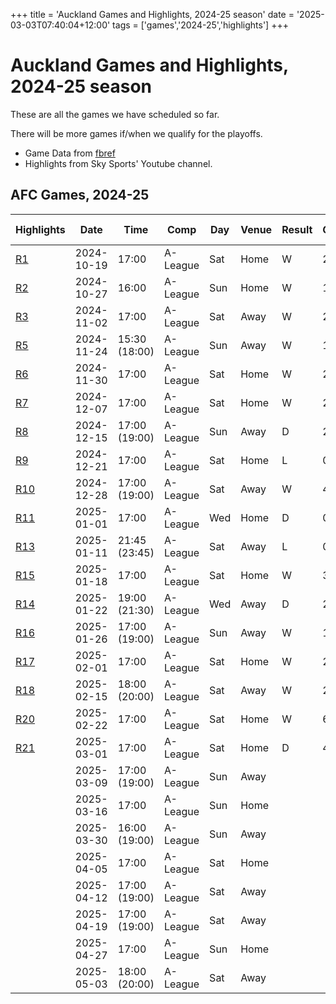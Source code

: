 +++
title = 'Auckland Games and Highlights, 2024-25 season'
date = '2025-03-03T07:40:04+12:00'
tags = ['games','2024-25','highlights']
+++

# Auckland Games and Highlights, 2024-25 season

These are all the games we have scheduled so far.

There will be more games if/when we qualify for the playoffs.

- Game Data from [fbref](https://fbref.com/en/squads/4cb614ef/Auckland-FC-Stats)
- Highlights from Sky Sports' Youtube channel.

## AFC Games, 2024-25

| Highlights                                              | Date       | Time          | Comp     | Day | Venue | Result | GF  | GA  | Opponent       | Poss | Attendance | Captain      | Formation | Opp Formation | Referee           | Notes |
| ------------------------------------------------------- | ---------- | ------------- | -------- | --- | ----- | ------ | --- | --- | -------------- | ---- | ---------- | ------------ | --------- | ------------- | ----------------- | ----- |
| [R1](https://www.youtube.com/watch?v=Mo_kzihIju4&t=66s) | 2024-10-19 | 17:00         | A-League | Sat | Home  | W      | 2   | 0   | Brisbane       | 42   | 24,492     | Hiroki Sakai | 4-4-2     | 4-4-2         | Daniel Elder      |
| [R2](https://www.youtube.com/watch?v=ymfqakjA8fM)       | 2024-10-27 | 16:00         | A-League | Sun | Home  | W      | 1   | 0   | Sydney FC      | 41   | 14,253     | Hiroki Sakai | 4-2-3-1   | 4-2-3-1       | Shaun Evans       |
| [R3](https://www.youtube.com/watch?v=MivCh_Dobl0)       | 2024-11-02 | 17:00         | A-League | Sat | Away  | W      | 2   | 0   | Wellington     | 50   | 26,252     | Hiroki Sakai | 4-4-2     | 5-3-2         | Adam Kersey       |
| [R5](https://www.youtube.com/watch?v=sGq3FNojGEI)       | 2024-11-24 | 15:30 (18:00) | A-League | Sun | Away  | W      | 1   | 0   | Macarthur FC   | 35   | 4,826      | Hiroki Sakai | 4-2-3-1   | 4-4-2         | Ben Abraham       |
| [R6](https://www.youtube.com/watch?v=Oc7Pe2GCOTM)       | 2024-11-30 | 17:00         | A-League | Sat | Home  | W      | 2   | 0   | Newcastle      | 56   | 13,138     | Jake Brimmer | 4-2-3-1   | 4-2-3-1       | Tim Danaskos      |
| [R7](https://www.youtube.com/watch?v=Or4jMaqBZTU)       | 2024-12-07 | 17:00         | A-League | Sat | Home  | W      | 2   | 1   | Wellington     | 50   | 26,253     | Hiroki Sakai | 4-4-2     | 3-5-2         | Shaun Evans       |
| [R8](https://www.youtube.com/watch?v=nTwQTTQtILg)       | 2024-12-15 | 17:00 (19:00) | A-League | Sun | Away  | D      | 2   | 2   | Melb City      | 46   | 5,482      | Hiroki Sakai | 4-4-2     | 4-4-2         | Ben Abraham       |
| [R9](https://www.youtube.com/watch?v=Wv67_33wyCo)       | 2024-12-21 | 17:00         | A-League | Sat | Home  | L      | 0   | 4   | Western United | 60   | 13,681     | Hiroki Sakai | 4-2-3-1   | 4-4-2         | Casey Reibelt     |
| [R10](https://www.youtube.com/watch?v=x9IswxZ7oN4)      | 2024-12-28 | 17:00 (19:00) | A-League | Sat | Away  | W      | 4   | 1   | Central Coast  | 39   | 6,338      | Hiroki Sakai | 4-4-1-1   | 3-2-4-1       | Shaun Evans       |
| [R11](https://www.youtube.com/watch?v=AH2-3OlF228)      | 2025-01-01 | 17:00         | A-League | Wed | Home  | D      | 0   | 0   | Melb Victory   | 49   | 14,997     | Hiroki Sakai | 4-2-3-1   | 4-2-3-1       | Alireza Faghani   |
| [R13](https://www.youtube.com/watch?v=id4aH-8BV0c)      | 2025-01-11 | 21:45 (23:45) | A-League | Sat | Away  | L      | 0   | 1   | Perth Glory    | 65   | 5,390      | Hiroki Sakai | 4-2-3-1   | 4-4-2         | Nathan Shakespear |
| [R15](https://www.youtube.com/watch?v=qVJcSnuV390)      | 2025-01-18 | 17:00         | A-League | Sat | Home  | W      | 3   | 0   | Melb City      | 41   | 14,132     | Tommy Smith  | 4-2-2-2   | 4-2-3-1       | Ben Abraham       |
| [R14](https://www.youtube.com/watch?v=9DJFt2aZ1r8&t=2s) | 2025-01-22 | 19:00 (21:30) | A-League | Wed | Away  | D      | 2   | 2   | Adelaide       | 40   | 12,171     | Tommy Smith  | 4-4-2     | 4-2-3-1       | Alex King         |
| [R16](https://www.youtube.com/watch?v=kjqQUYgKp4g)      | 2025-01-26 | 17:00 (19:00) | A-League | Sun | Away  | W      | 1   | 0   | W Sydney       | 53   | 7,410      | Hiroki Sakai | 4-4-2     | 4-4-2         | Shaun Evans       |
| [R17](https://www.youtube.com/watch?v=-eNSTGHZwFA)      | 2025-02-01 | 17:00         | A-League | Sat | Home  | W      | 2   | 1   | Macarthur FC   | 53   | 14,051     | Hiroki Sakai | 4-4-2     | 4-4-1-1       | Lachlan Keevers   |
| [R18](https://www.youtube.com/watch?v=kjqQUYgKp4g)      | 2025-02-15 | 18:00 (20:00) | A-League | Sat | Away  | W      | 2   | 0   | Western United | 37   |            | Hiroki Sakai | 4-4-2     | 4-4-2         | Tim Danaskos      |
| [R20](https://www.youtube.com/watch?v=aodESDu0370)      | 2025-02-22 | 17:00         | A-League | Sat | Home  | W      | 6   | 1   | Wellington     | 55   | 27,009     | Hiroki Sakai | 4-4-2     | 4-4-2         | Ben Abraham       |
| [R21](https://www.youtube.com/watch?v=TqUk1JpwB-E)      | 2025-03-01 | 17:00         | A-League | Sat | Home  | D      | 4   | 4   | Adelaide       | 44   | 16,709     | Hiroki Sakai | 4-4-2     | 4-2-3-1       | Daniel Elder      |
|                                                         | 2025-03-09 | 17:00 (19:00) | A-League | Sun | Away  |        |     |     | Newcastle      |      |            |              |           |               |                   |       |
|                                                         | 2025-03-16 | 17:00         | A-League | Sun | Home  |        |     |     | Central Coast  |      |            |              |           |               |                   |       |
|                                                         | 2025-03-30 | 16:00 (19:00) | A-League | Sun | Away  |        |     |     | Brisbane       |      |            |              |           |               |                   |       |
|                                                         | 2025-04-05 | 17:00         | A-League | Sat | Home  |        |     |     | W Sydney       |      |            |              |           |               |                   |       |
|                                                         | 2025-04-12 | 17:00 (19:00) | A-League | Sat | Away  |        |     |     | Sydney FC      |      |            |              |           |               |                   |       |
|                                                         | 2025-04-19 | 17:00 (19:00) | A-League | Sat | Away  |        |     |     | Melb Victory   |      |            |              |           |               |                   |       |
|                                                         | 2025-04-27 | 17:00         | A-League | Sun | Home  |        |     |     | Perth Glory    |      |            |              |           |               |                   |       |
|                                                         | 2025-05-03 | 18:00 (20:00) | A-League | Sat | Away  |        |     |     | Western United |      |            |              |           |               |                   |       |
